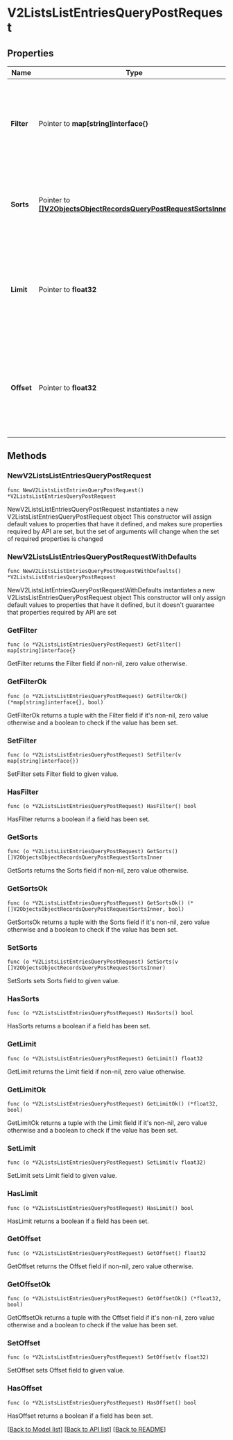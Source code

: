# V2ListsListEntriesQueryPostRequest

## Properties

Name | Type | Description | Notes
------------ | ------------- | ------------- | -------------
**Filter** | Pointer to **map[string]interface{}** | An object used to filter results to a subset of results. See the [full guide to filtering and sorting here](/rest-api/how-to/filtering-and-sorting). | [optional] 
**Sorts** | Pointer to [**[]V2ObjectsObjectRecordsQueryPostRequestSortsInner**](V2ObjectsObjectRecordsQueryPostRequestSortsInner.md) | An object used to sort results. See the [full guide to filtering and sorting here](/rest-api/how-to/filtering-and-sorting). | [optional] 
**Limit** | Pointer to **float32** | The maximum number of results to return. Defaults to 500. See the [full guide to pagination here](/rest-api/how-to/pagination). | [optional] 
**Offset** | Pointer to **float32** | The number of results to skip over before returning. Defaults to 0. See the [full guide to pagination here](/rest-api/how-to/pagination). | [optional] 

## Methods

### NewV2ListsListEntriesQueryPostRequest

`func NewV2ListsListEntriesQueryPostRequest() *V2ListsListEntriesQueryPostRequest`

NewV2ListsListEntriesQueryPostRequest instantiates a new V2ListsListEntriesQueryPostRequest object
This constructor will assign default values to properties that have it defined,
and makes sure properties required by API are set, but the set of arguments
will change when the set of required properties is changed

### NewV2ListsListEntriesQueryPostRequestWithDefaults

`func NewV2ListsListEntriesQueryPostRequestWithDefaults() *V2ListsListEntriesQueryPostRequest`

NewV2ListsListEntriesQueryPostRequestWithDefaults instantiates a new V2ListsListEntriesQueryPostRequest object
This constructor will only assign default values to properties that have it defined,
but it doesn't guarantee that properties required by API are set

### GetFilter

`func (o *V2ListsListEntriesQueryPostRequest) GetFilter() map[string]interface{}`

GetFilter returns the Filter field if non-nil, zero value otherwise.

### GetFilterOk

`func (o *V2ListsListEntriesQueryPostRequest) GetFilterOk() (*map[string]interface{}, bool)`

GetFilterOk returns a tuple with the Filter field if it's non-nil, zero value otherwise
and a boolean to check if the value has been set.

### SetFilter

`func (o *V2ListsListEntriesQueryPostRequest) SetFilter(v map[string]interface{})`

SetFilter sets Filter field to given value.

### HasFilter

`func (o *V2ListsListEntriesQueryPostRequest) HasFilter() bool`

HasFilter returns a boolean if a field has been set.

### GetSorts

`func (o *V2ListsListEntriesQueryPostRequest) GetSorts() []V2ObjectsObjectRecordsQueryPostRequestSortsInner`

GetSorts returns the Sorts field if non-nil, zero value otherwise.

### GetSortsOk

`func (o *V2ListsListEntriesQueryPostRequest) GetSortsOk() (*[]V2ObjectsObjectRecordsQueryPostRequestSortsInner, bool)`

GetSortsOk returns a tuple with the Sorts field if it's non-nil, zero value otherwise
and a boolean to check if the value has been set.

### SetSorts

`func (o *V2ListsListEntriesQueryPostRequest) SetSorts(v []V2ObjectsObjectRecordsQueryPostRequestSortsInner)`

SetSorts sets Sorts field to given value.

### HasSorts

`func (o *V2ListsListEntriesQueryPostRequest) HasSorts() bool`

HasSorts returns a boolean if a field has been set.

### GetLimit

`func (o *V2ListsListEntriesQueryPostRequest) GetLimit() float32`

GetLimit returns the Limit field if non-nil, zero value otherwise.

### GetLimitOk

`func (o *V2ListsListEntriesQueryPostRequest) GetLimitOk() (*float32, bool)`

GetLimitOk returns a tuple with the Limit field if it's non-nil, zero value otherwise
and a boolean to check if the value has been set.

### SetLimit

`func (o *V2ListsListEntriesQueryPostRequest) SetLimit(v float32)`

SetLimit sets Limit field to given value.

### HasLimit

`func (o *V2ListsListEntriesQueryPostRequest) HasLimit() bool`

HasLimit returns a boolean if a field has been set.

### GetOffset

`func (o *V2ListsListEntriesQueryPostRequest) GetOffset() float32`

GetOffset returns the Offset field if non-nil, zero value otherwise.

### GetOffsetOk

`func (o *V2ListsListEntriesQueryPostRequest) GetOffsetOk() (*float32, bool)`

GetOffsetOk returns a tuple with the Offset field if it's non-nil, zero value otherwise
and a boolean to check if the value has been set.

### SetOffset

`func (o *V2ListsListEntriesQueryPostRequest) SetOffset(v float32)`

SetOffset sets Offset field to given value.

### HasOffset

`func (o *V2ListsListEntriesQueryPostRequest) HasOffset() bool`

HasOffset returns a boolean if a field has been set.


[[Back to Model list]](../README.md#documentation-for-models) [[Back to API list]](../README.md#documentation-for-api-endpoints) [[Back to README]](../README.md)


